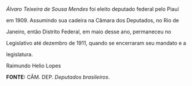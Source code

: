 

*Álvaro Teixeira de Sousa Mendes* foi eleito deputado federal pelo Piauí

em 1909. Assumindo sua cadeira na Câmara dos Deputados, no Rio de

Janeiro, então Distrito Federal, em maio desse ano, permaneceu no

Legislativo até dezembro de 1911, quando se encerraram seu mandato e a

legislatura.



Raimundo Helio Lopes



**FONTE:** CÂM. DEP. *Deputados brasileiros*.

